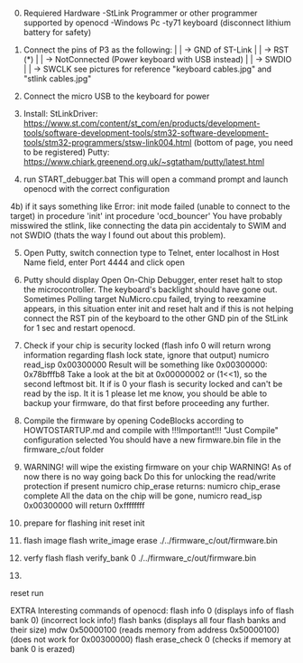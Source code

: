0) Requiered Hardware
-StLink Programmer or other programmer supported by openocd
-Windows Pc
-ty71 keyboard (disconnect lithium battery for safety)

1) Connect the pins of P3 as the following:
    | | -> GND of ST-Link
    | | -> RST (*)
    | | -> NotConnected (Power keyboard with USB instead)
    | | -> SWDIO
    | | -> SWCLK
  see pictures for reference "keyboard cables.jpg" and "stlink cables.jpg"
    
    
2) Connect the micro USB to the keyboard for power

3) Install:
    StLinkDriver: https://www.st.com/content/st_com/en/products/development-tools/software-development-tools/stm32-software-development-tools/stm32-programmers/stsw-link004.html (bottom of page, you need to be registered)
    Putty: https://www.chiark.greenend.org.uk/~sgtatham/putty/latest.html

4) run START_debugger.bat
    This will open a command prompt and launch openocd with the correct configuration
    
4b) if it says something like
        Error: init mode failed (unable to connect to the target)
        in procedure 'init'
        int procedure 'ocd_bouncer'
    You have probably misswired the stlink, like connecting the data pin accidentaly to SWIM and not SWDIO (thats the way I found out about this problem).

5) Open Putty, switch connection type to Telnet, enter localhost in Host Name field, enter Port 4444 and click open

6) Putty should display Open On-Chip Debugger, enter 
  reset halt
    to stop the microcontroller.
    The keyboard's backlight should have gone out. Sometimes Polling target NuMicro.cpu failed, trying to reexamine appears, in this situation enter init and reset halt and if this is not helping connect the RST pin of the keyboard to the other GND pin of the StLink for 1 sec and restart openocd.

7) Check if your chip is security locked (flash info 0 will return wrong information regarding flash lock state, ignore that output)
  numicro read_isp 0x00300000
    Result will be something like 0x00300000: 0x78bfffb8
    Take a look at the bit at 0x00000002 or (1<<1), so the second leftmost bit. It if is 0 your flash is security locked and can't be read by the isp.
    It it is 1 please let me know, you should be able to backup your firmware, do that first before proceeding any further.

8) Compile the firmware by opening CodeBlocks according to HOWTOSTARTUP.md and compile with !!!Important!!! "Just Compile" configuration selected
		You should have a new firmware.bin file in the firmware_c/out folder
		
9) WARNING! will wipe the existing firmware on your chip WARNING! As of now there is no way going back
		Do this for unlocking the read/write protection if present
  numicro chip_erase
    returns: numicro chip_erase complete
    All the data on the chip will be gone,  numicro read_isp 0x00300000 will return 0xffffffff
		
10) prepare for flashing
  init
  reset init
     
11) flash image
  flash write_image erase ./../firmware_c/out/firmware.bin

12) verfy flash
  flash verify_bank 0 ./../firmware_c/out/firmware.bin
  
13)
  reset run


	
	
EXTRA
	Interesting commands of openocd:
    flash info 0 (displays info of flash bank 0) (incorrect lock info!)
    flash banks (displays all four flash banks and their size)
    mdw 0x50000100 (reads memory from address 0x50000100) (does not work for 0x00300000)
    flash erase_check 0 (checks if memory at bank 0 is erazed)
